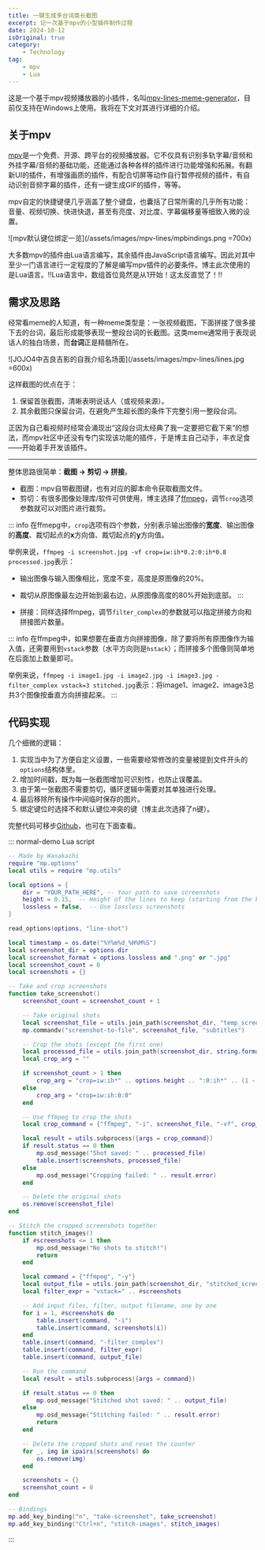 ```yaml
---
title: 一键生成多台词类长截图
excerpt: 记一次基于mpv的小型插件制作过程
date: 2024-10-12
isOriginal: true
category: 
    - Technology
tag: 
    - mpv
    - Lua
---
```



这是一个基于mpv视频播放器的小插件，名叫[mpv-lines-meme-generator](https://github.com/WatanabeChika/mpv-lines-meme-generator)，目前仅支持在Windows上使用。我将在下文对其进行详细的介绍。

## 关于mpv
[mpv](https://mpv.io/)是一个免费、开源、跨平台的视频播放器。它不仅具有识别多轨字幕/音频和外挂字幕/音频的基础功能，还能通过各种各样的插件进行功能增强和拓展。有翻新UI的插件，有增强画质的插件，有配合切屏等动作自行暂停视频的插件，有自动识别音频字幕的插件，还有一键生成GIF的插件，等等。

mpv自定的快捷键便几乎涵盖了整个键盘，也囊括了日常所需的几乎所有功能：音量、视频切换、快进快退，甚至有亮度、对比度、字幕偏移量等细致入微的设置。

![mpv默认键位绑定一览](/assets/images/mpv-lines/mpbindings.png =700x)

大多数mpv的插件由Lua语言编写，其余插件由JavaScript语言编写。因此对其中至少一门语言进行一定程度的了解是编写mpv插件的必要条件。博主此次使用的是Lua语言。!!Lua语言中，数组首位竟然是从1开始！这太反直觉了！!!

## 需求及思路
经常看meme的人知道，有一种meme类型是：一张视频截图，下面拼接了很多接下去的台词，最后形成能够表现一整段台词的长截图。这类meme通常用于表现说话人的独白场景，而**台词**正是精髓所在。

![JOJO4中吉良吉影的自我介绍名场面](/assets/images/mpv-lines/lines.jpg =600x)

这样截图的优点在于：
1. 保留首张截图，清晰表明说话人（或视频来源）。
2. 其余截图只保留台词，在避免产生超长图的条件下完整引用一整段台词。

正因为自己看视频时经常会涌现出“这段台词太经典了我一定要把它截下来”的想法，而mpv社区中还没有专门实现该功能的插件，于是博主自己动手，丰衣足食——开始着手开发该插件。

---

整体思路很简单：**截图 → 剪切 → 拼接**。

- 截图：mpv自带截图键，也有对应的脚本命令获取截图文件。
- 剪切：有很多图像处理库/软件可供使用，博主选择了[ffmpeg](https://www.ffmpeg.org/)，调节`crop`选项参数就可以对图片进行裁剪。

::: info
在ffmepg中，`crop`选项有四个参数，分别表示输出图像的**宽度**、输出图像的**高度**、裁切起点的**x**方向值、裁切起点的**y**方向值。

举例来说，`ffmpeg -i screenshot.jpg -vf crop=iw:ih*0.2:0:ih*0.8 processed.jpg`表示：
- 输出图像与输入图像相比，宽度不变，高度是原图像的20%。
- 裁切从原图像最左边开始到最右边，从原图像高度的80%开始到底部。
:::

- 拼接：同样选择ffmpeg，调节`filter_complex`的参数就可以指定拼接方向和拼接图片数量。

::: info
在ffmpeg中，如果想要在垂直方向拼接图像，除了要将所有原图像作为输入值，还需要用到`vstack`参数（水平方向则是`hstack`）；而拼接多个图像则简单地在后面加上数量即可。

举例来说，`ffmpeg -i image1.jpg -i image2.jpg -i image3.jpg -filter_complex vstack=3 stitched.jpg`表示：将image1、image2、image3总共3个图像按垂直方向拼接起来。
:::

## 代码实现
几个细微的逻辑：
1. 实现当中为了方便自定义设置，一些需要经常修改的变量被提到文件开头的`options`结构体里。
2. 增加时间戳，既为每一张截图增加可识别性，也防止误覆盖。
3. 由于第一张截图不需要剪切，循环逻辑中需要对其单独进行处理。
4. 最后移除所有操作中间临时保存的图片。
5. 绑定键位时选择不和默认键位冲突的键（博主此次选择了n键）。

完整代码可移步[Github](https://github.com/WatanabeChika/mpv-lines-meme-generator/blob/main/mpv-lines.lua)，也可在下面查看。

::: normal-demo Lua script

```lua
-- Made by Wanakachi
require "mp.options"
local utils = require "mp.utils"

local options = {
    dir = "YOUR_PATH_HERE", -- Your path to save screenshots
    height = 0.15,  -- Height of the lines to keep (starting from the bottom)
    lossless = false,  -- Use lossless screenshots
}

read_options(options, "line-shot")

local timestamp = os.date("%Y%m%d_%H%M%S")
local screenshot_dir = options.dir
local screenshot_format = options.lossless and ".png" or ".jpg"
local screenshot_count = 0
local screenshots = {}

-- Take and crop screenshots
function take_screenshot()
    screenshot_count = screenshot_count + 1

    -- Take original shots
    local screenshot_file = utils.join_path(screenshot_dir, "temp_screenshot_" .. screenshot_count .. screenshot_format)
    mp.commandv("screenshot-to-file", screenshot_file, "subtitles")

    -- Crop the shots (except the first one)
    local processed_file = utils.join_path(screenshot_dir, string.format("line_shot_%03d" .. screenshot_format, screenshot_count))
    local crop_arg = ""

    if screenshot_count > 1 then
        crop_arg = "crop=iw:ih*" .. options.height .. ":0:ih*" .. (1 - options.height)
    else
        crop_arg = "crop=iw:ih:0:0"
    end

    -- Use ffmpeg to crop the shots 
    local crop_command = {"ffmpeg", "-i", screenshot_file, "-vf", crop_arg, processed_file}

    local result = utils.subprocess({args = crop_command})
    if result.status == 0 then
        mp.osd_message("Shot saved: " .. processed_file)
        table.insert(screenshots, processed_file)
    else
        mp.osd_message("Cropping failed: " .. result.error)
    end

    -- Delete the original shots
    os.remove(screenshot_file)
end

-- Stitch the cropped screenshots together
function stitch_images()
    if #screenshots <= 1 then
        mp.osd_message("No shots to stitch!")
        return
    end

    local command = {"ffmpeg", "-y"}
    local output_file = utils.join_path(screenshot_dir, "stitched_screenshot_" .. timestamp .. screenshot_format)
    local filter_expr = "vstack=" .. #screenshots

    -- Add input files, filter, output filename, one by one
    for i = 1, #screenshots do
        table.insert(command, "-i")
        table.insert(command, screenshots[i])
    end
    table.insert(command, "-filter_complex")
    table.insert(command, filter_expr)
    table.insert(command, output_file)

    -- Run the command
    local result = utils.subprocess({args = command})

    if result.status == 0 then
        mp.osd_message("Stitched shot saved: " .. output_file)
    else
        mp.osd_message("Stitching failed: " .. result.error)
        return
    end

    -- Delete the cropped shots and reset the counter
    for _, img in ipairs(screenshots) do
        os.remove(img)
    end

    screenshots = {}
    screenshot_count = 0
end

-- Bindings
mp.add_key_binding("n", "take-screenshot", take_screenshot)
mp.add_key_binding("Ctrl+n", "stitch-images", stitch_images)
```

:::